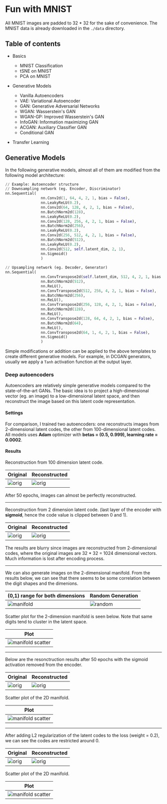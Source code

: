 # Fun with MNIST
All MNIST images are padded to 32 * 32 for the sake of convenience. The MNIST data is already downloaded in the `./data` directory.
## Table of contents
- Basics
    - MNIST Classification
    - tSNE on MNIST
    - PCA on MNIST

- Generative Models
    - Vanilla Autoencoders
    - VAE: Variational Autoencoder
    - GAN: Generative Adversarial Networks
    - WGAN: Wasserstein's GAN
    - WGAN-GP: Improved Wasserstein's GAN
    - InfoGAN: Information maximizing GAN
    - ACGAN: Auxiliary Classifier GAN
    - Conditional GAN
- Transfer Learning

## Generative Models
In the following generative models, almost all of them are modified from the following model architecture:
```python
// Example: Autoencoder structure
// Downsampling network (eg. Encoder, Discriminator)
nn.Sequential(
                nn.Conv2d(1, 64, 4, 2, 1, bias = False),
                nn.LeakyReLU(0.2),
                nn.Conv2d(64, 128, 4, 2, 1, bias = False),
                nn.BatchNorm2d(128),
                nn.LeakyReLU(0.2),
                nn.Conv2d(128, 256, 4, 2, 1, bias = False),
                nn.BatchNorm2d(256),
                nn.LeakyReLU(0.2),
                nn.Conv2d(256, 512, 4, 2, 1, bias = False),
                nn.BatchNorm2d(512),
                nn.LeakyReLU(0.2),
                nn.Conv2d(512, self.latent_dim, 2, 1),
                nn.Sigmoid()
                )
                
// Upsampling network (eg. Decoder, Generator)
nn.Sequential(
                nn.ConvTranspose2d(self.latent_dim, 512, 4, 2, 1, bias = False),
                nn.BatchNorm2d(512),
                nn.ReLU(),
                nn.ConvTranspose2d(512, 256, 4, 2, 1, bias = False),
                nn.BatchNorm2d(256),
                nn.ReLU(),
                nn.ConvTranspose2d(256, 128, 4, 2, 1, bias = False),
                nn.BatchNorm2d(128),
                nn.ReLU(),
                nn.ConvTranspose2d(128, 64, 4, 2, 1, bias = False),
                nn.BatchNorm2d(64),
                nn.ReLU(),
                nn.ConvTranspose2d(64, 1, 4, 2, 1, bias = False),
                nn.Sigmoid()
                )
```
Simple modifications or addition can be applied to the above templates to create different generative models. For example, in DCGAN generators, usually we apply a `Tanh` activation function at the output layer. 
### Deep autoencoders
Autoencoders are relatively simple generative models compared to the state-of-the-art GANs. The basic idea is to project a high-dimensional vector (eg. an image) to a low-dimensional latent space, and then reconstruct the image based on this latent code representation.
#### Settings
For comparison, I trained two autoencoders: one reconstructs images from 2-dimensional latent codes, the other from 100-dimensional latent codes. All models uses **Adam** optimizer with **betas = (0.5, 0.999), learning rate = 0.0002**.
#### Results
Reconstruction from 100 dimension latent code.  

|Original|Reconstructed|
| ------ | ------------|
|![orig](./AE/samples/100_dim/orig.png)|![orig](./AE/samples/100_dim/epoch_50_step_600.png)

After 50 epochs, images can almost be perfectly reconstructed.
***
Reconstruction from 2 dimension latent code. (last layer of the encoder with **sigmoid**, hence the code value is clipped between 0 and 1).  

|Original|Reconstructed|
| ------ | ------------|
|![orig](./AE/samples/2_dim/orig.png)|![orig](./AE/samples/2_dim/epoch_50_step_600.png)|

The results are blurry since images are reconstructed from 2-dimensional codes, where the original images are 32 * 32 = 1024 dimensional vectors. Much information is lost after encoding process.
***
We can also generate images on the 2-dimensional manifold. From the results below, we can see that there seems to be some correlation between the digit shapes and the dimenions.  

|(0,1) range for both dimensions|Random Generation|
|--------|-------|
|![manifold](./AE/samples/2_dim/manifold.png)|![random](./AE/samples/2_dim/random.png)|

Scatter plot for the 2-dimension manifold is seen below. Note that same digits tend to cluster in the latent space.  

|Plot|
|----|
|![manifold scatter](./AE/samples/2_dim/manifold_scatter.png)|

***
Below are the resonctruction results after 50 epochs with the sigmoid activation removed from the encoder.

|Original|Reconstructed|
| ------ | ------------|
|![orig](./AE/samples/no_sig_no_reg/orig.png)|![orig](./AE/samples/no_sig_no_reg/epoch_50_step_600.png)|

Scatter plot of the 2D manifold.  

|Plot|
|----|
|![manifold scatter](./AE/samples/no_sig_no_reg/manifold_scatter.png)|
***
After adding L2 regularization of the latent codes to the loss (weight = 0.2), we can see the codes are restricted around 0.

|Original|Reconstructed|
| ------ | ------------|
|![orig](./AE/samples/no_sig_reg/orig.png)|![orig](./AE/samples/no_sig_reg/epoch_50_step_600.png)|

Scatter plot of the 2D manifold.  

|Plot|
|----|
|![manifold scatter](./AE/samples/no_sig_reg/manifold_scatter.png)|


